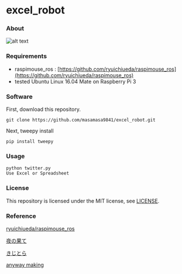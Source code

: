 # excel_robot
### About
![alt text](robot.gif)
### Requirements
* raspimouse_ros : [https://github.com/ryuichiueda/raspimouse_ros](https://github.com/ryuichiueda/raspimouse_ros)
* tested Ubuntu Linux 16.04 Mate on Raspberry Pi 3

### Software

First, download this repository.

```
git clone https://github.com/masamasa9841/excel_robot.git
```

Next, tweepy install

```
pip install tweepy
```
### Usage
```
python twitter.py
Use Excel or Spreadsheet
```
### License

This repository is licensed under the MIT license, see [LICENSE](./LICENSE).

### Reference

[ryuichiueda/raspimouse_ros](https://github.com/ryuichiueda/raspimouse_ros)

[夜の果て](http://yoruhate.arcanus.info/)

[きじとら](https://kijtra.com/article/twitter-api-for-google-apps-script-without-oauthconfig/)

[anyway making](http://net.univ-q.com/archives/38)
